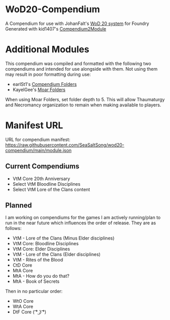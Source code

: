 # WoD20-Compendium
A Compendium for use with JohanFalt's [WoD 20 system](https://github.com/JohanFalt/Foundry_WoD20) for Foundry
Generated with kid1407's [Compendium2Module](https://github.com/kid2407/Compendium2Module)

# Additional Modules
This compendium was compiled and formatted with the following two compendiums and intended for use alongside with them. Not using them may result in poor formatting during use:
- earlSt1's [Compendium Folders](https://github.com/earlSt1/vtt-compendium-folders)
- KayelGee's [Moar Folders](https://github.com/KayelGee/moar-folders)

When using Moar Folders, set folder depth to 5. This will allow Thaumaturgy and Necromancy organization to remain when making available to players.

# Manifest URL
URL for compendium manifest: https://raw.githubusercontent.com/SeaSaltSong/wod20-compendium/main/module.json

## Current Compendiums
- VtM Core 20th Anniversary
- Select VtM Bloodline Disciplines
- Select VtM Lore of the Clans content

## Planned
I am working on compendiums for the games I am actively running/plan to run in the near future which influences the order of release. They are as follows:
- VtM - Lore of the Clans (Minus Elder disciplines)
- VtM Core: Bloodline Disciplines
- VtM Core: Elder Disciplines
- VtM - Lore of the Clans (Elder disciplines)
- VtM - Rites of the Blood
- CtD Core
- MtA Core
- MtA - How do you do that?
- MtA - Book of Secrets

Then in no particular order:
- WtO Core
- WtA Core
- DtF Core ( ͡° ͜ʖ ͡°)
